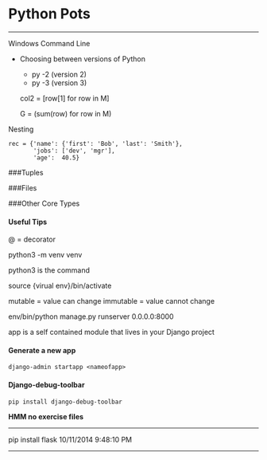 # Python Pots #
---

Windows Command Line

- Choosing between versions of Python
	- py -2 (version 2)
	- py -3 (version 3)

    col2 = [row[1] for row in M]
    
    G = (sum(row) for row in M)

Nesting

    rec = {'name': {'first': 'Bob', 'last': 'Smith'},
           'jobs': ['dev', 'mgr'],
           'age':  40.5}

    
###Tuples



###Files



###Other Core Types


#### Useful Tips

@ = decorator

python3 -m venv venv

python3 is the command

source {virual env}/bin/activate

mutable = value can change
immutable = value cannot change

env/bin/python manage.py runserver 0.0.0.0:8000

app is a self contained module that lives in your Django project

#### Generate a new app

	django-admin startapp <nameofapp>

#### Django-debug-toolbar

	pip install django-debug-toolbar

**HMM no exercise files**

---
pip install flask
10/11/2014 9:48:10 PM 

---